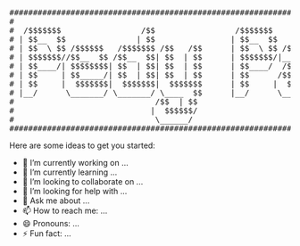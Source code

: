 <pre>  
########################################################################################
#                                                                                      #
#  /$$$$$$$                 /$$                 /$$$$$$$                               #
# | $$__  $$               | $$                | $$__  $$                              #
# | $$  \ $$ /$$$$$$   /$$$$$$$ /$$   /$$      | $$  \ $$ /$$$$$$   /$$$$$$   /$$$$$$  #
# | $$$$$$$//$$__  $$ /$$__  $$| $$  | $$      | $$$$$$$/|____  $$ /$$__  $$ /$$__  $$ #
# | $$____/| $$$$$$$$| $$  | $$| $$  | $$      | $$____/  /$$$$$$$| $$  \ $$| $$$$$$$$ #
# | $$     | $$_____/| $$  | $$| $$  | $$      | $$      /$$__  $$| $$  | $$| $$_____/ #
# | $$     |  $$$$$$$|  $$$$$$$|  $$$$$$$      | $$     |  $$$$$$$|  $$$$$$$|  $$$$$$$ #
# |__/      \_______/ \_______/ \____  $$      |__/      \_______/ \____  $$ \_______/ #
#                              /$$  | $$                          /$$  \ $$            #
#                             |  $$$$$$/                         |  $$$$$$/            #
#                              \______/                           \______/             #
########################################################################################
</pre>

Here are some ideas to get you started:

- 🔭 I’m currently working on ...
- 🌱 I’m currently learning ...
- 👯 I’m looking to collaborate on ...
- 🤔 I’m looking for help with ...
- 💬 Ask me about ...
- 📫 How to reach me: ...
- 😄 Pronouns: ...
- ⚡ Fun fact: ...
